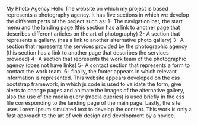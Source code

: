My Photo Agency
Hello The website on which my project is based represents a photography agency. It has five sections in which we develop the different parts of the project such as: 
1- The navigation bar, the start menu and the landing page (this section has a link to another page that describes different articles on the art of photography) 
2- A section that represents a gallery. (has a link to another alternative photo gallery) 3- A section that represents the services provided by the photographic 
agency (this section has a link to another page that describes the services provided) 4- A section that represents the work team of the photographic agency
(does not have links) 5- A contact section that represents a form to contact the work team. 6- finally, the footer appears in which relevant information is 
represented. This website appears developed on the css bootstrap framework, in which js code is used to validate the form, give alerts to change pages and 
animate the images of the alternative gallery, also the use of the media query (media queries) is used briefly in the css file corresponding to the landing 
page of the main page. Lastly, the site uses Lorem Ipsum simulated text to develop the content. This work is only a first approach to the art of web design 
and development by a novice.

